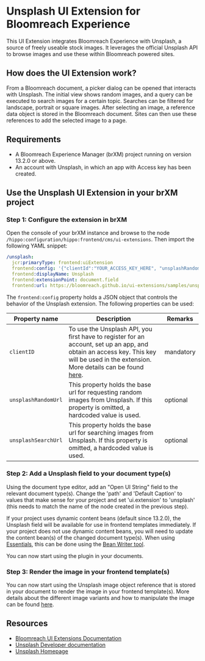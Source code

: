 # Unsplash UI Extension for Bloomreach Experience

This UI Extension integrates Bloomreach Experience with Unsplash, a source of freely useable stock images. It leverages the official Unsplash API to browse images and use these within Bloomreach powered sites.

## How does the UI Extension work?

From a Bloomreach document, a picker dialog can be opened that interacts with Unsplash. The initial view shows random images, and a query can be executed to search images for a certain topic. Searches can be filtered for landscape, portrait or square images. After selecting an image, a reference data object is stored in the Bloomreach document. Sites can then use these references to add the selected image to a page.

## Requirements

- A Bloomreach Experience Manager (brXM) project running on version 13.2.0 or above.
- An account with Unsplash, in which an app with Access key has been created.

## Use the Unsplash UI Extension in your brXM project

### Step 1: Configure the extension in brXM

Open the console of your brXM instance and browse to the node `/hippo:configuration/hippo:frontend/cms/ui-extensions`. Then import the following YAML snippet:

```yaml
/unsplash:
  jcr:primaryType: frontend:uiExtension
  frontend:config: '{"clientId":"YOUR_ACCESS_KEY_HERE", "unsplashRandomUrl":"https://api.unsplash.com/photos/random","unsplashSearchUrl":"https://api.unsplash.com/search/photos"}'
  frontend:displayName: Unsplash
  frontend:extensionPoint: document.field
  frontend:url: https://bloomreach.github.io/ui-extensions/samples/unsplash/
```

The `frontend:config` property holds a JSON object that controls the behavior of the Unsplash extension. The following properties can be used:

| Property name | Description | Remarks |
|---------------|-------------|---------|
| `clientID` | To use the Unsplash API, you first have to register for an account, set up an app, and obtain an access key. This key will be used in the extension. More details can be found [here](https://unsplash.com/documentation#getting-started).| mandatory |
| `unsplashRandomUrl` | This property holds the base url for requesting random images from Unsplash. If this property is omitted, a hardcoded value is used. | optional |
| `unsplashSearchUrl` | This property holds the base url for searching images from Unsplash. If this property is omitted, a hardcoded value is used. | optional |

### Step 2: Add a Unsplash field to your document type(s)

Using the document type editor, add an "Open UI String" field to the relevant document type(s). Change the 'path' and 'Default Caption' to values that make sense for your project and set 'ui.extension' to 'unsplash' (this needs to match the name of the node created in the previous step).

If your project uses dynamic content beans (default since 13.2.0), the Unsplash field will be available for use in frontend templates immediately. If your project does not use dynamic content beans, you will need to update the content bean(s) of the changed document type(s). When using [Essentials](https://documentation.bloomreach.com/library/setup/introduction.html), this can be done using the [Bean Writer tool](https://documentation.bloomreach.com/library/setup/development-tools.html#beanwriter).

You can now start using the plugin in your documents.

### Step 3: Render the image in your frontend template(s)

You can now start using the Unsplash image object reference that is stored in your document to render the image in your frontend template(s). More details about the different image variants and how to manipulate the image can be found [here](https://unsplash.com/documentation#dynamically-resizable-images).

## Resources

- [Bloomreach UI Extensions Documentation](https://documentation.bloomreach.com/library/concepts/open-ui/introduction.html)
- [Unsplash Developer documentation](https://unsplash.com/developers)
- [Unsplash Homepage](https://unsplash.com/)
